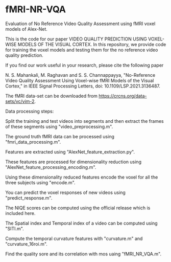 # fMRI-NR-VQA

Evaluation of No Reference Video Quality Assessment using fMRI voxel models of Alex-Net.

This is the code for our paper VIDEO QUALITY PREDICTION USING VOXEL-WISE MODELS OF THE VISUAL CORTEX. In this repository, we provide code for training the voxel models and testing them for the no reference video quality prediction.

If you find our work useful in your research, please cite the following paper

N. S. Mahankali, M. Raghavan and S. S. Channappayya, "No-Reference Video Quality Assessment Using Voxel-wise fMRI Models of the Visual Cortex," in IEEE Signal Processing Letters, doi: 10.1109/LSP.2021.3136487.
   
The fMRI data-set can be downloaded from  https://crcns.org/data-sets/vc/vim-2.


Data processing steps:
 
 Split the training and test videos into segments and then extract the frames of these segments using "video_preprocessing.m".
 
 The ground truth fMRI data can be processed using  "fmri_data_processing.m".
 
 Features are extracted using "AlexNet_feature_extraction.py".
 
 These features are processed for dimensionality reduction using "AlexNet_feature_processing_encoding.m".
 
 Using these dimensionality reduced features encode the voxel for all the three subjects using "encode.m".
 
 You can predict the voxel responses of new videos using "predict_response.m".
    
 The NIQE scores can be computed using the official release which is included here.
 
 The Spatial index and Temporal index of a video can be computed using "SITI.m".
 
 Compute the temporal curvature features with "curvature.m" and "curvature_16roi.m".
 
 Find the quality sore and its correlation with mos uaing "fMRI_NR_VQA.m".
